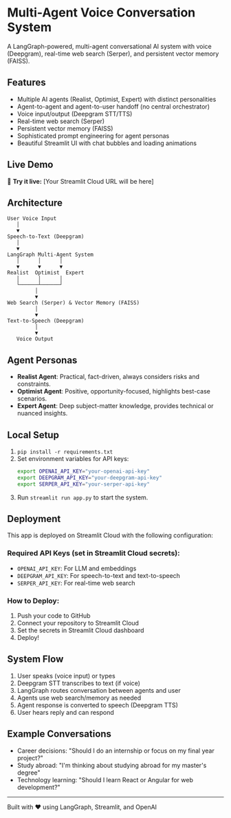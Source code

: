 # Multi-Agent Voice Conversation System

A LangGraph-powered, multi-agent conversational AI system with voice (Deepgram), real-time web search (Serper), and persistent vector memory (FAISS).

## Features

- Multiple AI agents (Realist, Optimist, Expert) with distinct personalities
- Agent-to-agent and agent-to-user handoff (no central orchestrator)
- Voice input/output (Deepgram STT/TTS)
- Real-time web search (Serper)
- Persistent vector memory (FAISS)
- Sophisticated prompt engineering for agent personas
- Beautiful Streamlit UI with chat bubbles and loading animations

## Live Demo

🚀 **Try it live:** [Your Streamlit Cloud URL will be here]

## Architecture

```
User Voice Input
   │
   ▼
Speech-to-Text (Deepgram)
   │
   ▼
LangGraph Multi-Agent System
   │      │      │
   ▼      ▼      ▼
Realist  Optimist  Expert
   │      │      │
   └──────┴──────┘
         │
         ▼
Web Search (Serper) & Vector Memory (FAISS)
         │
         ▼
Text-to-Speech (Deepgram)
         │
         ▼
   Voice Output
```

## Agent Personas

- **Realist Agent**: Practical, fact-driven, always considers risks and constraints.
- **Optimist Agent**: Positive, opportunity-focused, highlights best-case scenarios.
- **Expert Agent**: Deep subject-matter knowledge, provides technical or nuanced insights.

## Local Setup

1. `pip install -r requirements.txt`
2. Set environment variables for API keys:
   ```bash
   export OPENAI_API_KEY="your-openai-api-key"
   export DEEPGRAM_API_KEY="your-deepgram-api-key"
   export SERPER_API_KEY="your-serper-api-key"
   ```
3. Run `streamlit run app.py` to start the system.

## Deployment

This app is deployed on Streamlit Cloud with the following configuration:

### Required API Keys (set in Streamlit Cloud secrets):

- `OPENAI_API_KEY`: For LLM and embeddings
- `DEEPGRAM_API_KEY`: For speech-to-text and text-to-speech
- `SERPER_API_KEY`: For real-time web search

### How to Deploy:

1. Push your code to GitHub
2. Connect your repository to Streamlit Cloud
3. Set the secrets in Streamlit Cloud dashboard
4. Deploy!

## System Flow

1. User speaks (voice input) or types
2. Deepgram STT transcribes to text (if voice)
3. LangGraph routes conversation between agents and user
4. Agents use web search/memory as needed
5. Agent response is converted to speech (Deepgram TTS)
6. User hears reply and can respond

## Example Conversations

- Career decisions: "Should I do an internship or focus on my final year project?"
- Study abroad: "I'm thinking about studying abroad for my master's degree"
- Technology learning: "Should I learn React or Angular for web development?"

---

Built with ❤️ using LangGraph, Streamlit, and OpenAI
